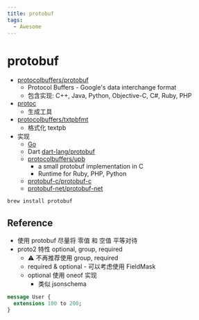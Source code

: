 ```yaml
---
title: protobuf
tags:
  - Awesome
---
```


# protobuf

- [protocolbuffers/protobuf](https://github.com/protocolbuffers/protobuf)
  - Protocol Buffers - Google's data interchange format
  - 包含实现: C++, Java, Python, Objective-C, C#, Ruby, PHP
- [protoc](./protoc.md)
  - 生成工具
- [protocolbuffers/txtpbfmt](https://github.com/protocolbuffers/txtpbfmt)
  - 格式化 textpb
- 实现
  - [Go](./protobuf-go.md)
  - Dart [dart-lang/protobuf](https://github.com/dart-lang/protobuf)
  - [protocolbuffers/upb](https://github.com/protocolbuffers/upb)
    - a small protobuf implementation in C
    - Runtime for Ruby, PHP, Python
  - [protobuf-c/protobuf-c](https://github.com/protobuf-c/protobuf-c)
  - [protobuf-net/protobuf-net](https://github.com/protobuf-net/protobuf-net)

```bash
brew install protobuf
```

## Reference

- 使用 protobuf 尽量将 零值 和 空值 平等对待
- proto2 特性 optional, group, required
  - ⚠️ 不再推荐使用 group, required
  - required & optional - 可以考虑使用 FieldMask
  - optional 使用 oneof 实现
    - 类似 jsonschema


```proto
message User {
  extensions 100 to 200;
}
```
